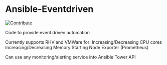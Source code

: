 # Ansible-Eventdriven
[![Contribute](https://img.shields.io/badge/OpenShift-Dev%20Spaces-525C86?logo=redhatopenshift&labelColor=EE0000)](https://devspaces.apps.hypershift.shadowman.dev/#https://github.com/shadowman-lab/Ansible-Eventdriven)

Code to provide event driven automation

Currently supports RHV and VMWare for:
Increasing/Decreasing CPU cores
Increasing/Decreasing Memory
Starting Node Exporter (Prometheus)

Can use any monitoring/alerting service into Ansible Tower API
